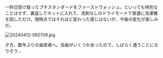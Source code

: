 一昨日受け取ったプチスタンダードをファーストウォッシュ。といっても特別なことはせず、裏返してネットに入れて、洗剤なしのドライモードで普通に洗濯機を回しただけ。現時点ではそれほど変わった感じはないが、今後の変化が楽しみだ。

![20240412-092709.jpg](https://ceshmina-photos.s3.ap-northeast-1.amazonaws.com/202404/20240412-092709.jpg)

夕方、数年ぶりの歯医者へ。虫歯がいくつかあったので、しばらく通うことになりそう...
